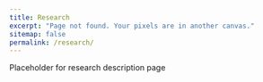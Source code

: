 ```yaml
---
title: Research
excerpt: "Page not found. Your pixels are in another canvas."
sitemap: false
permalink: /research/
---
```


Placeholder for research description page
